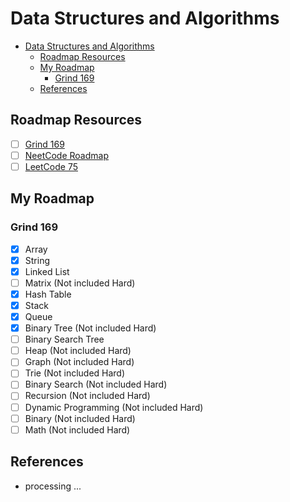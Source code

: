# Data Structures and Algorithms
- [Data Structures and Algorithms](#data-structures-and-algorithms)
  - [Roadmap Resources](#roadmap-resources)
  - [My Roadmap](#my-roadmap)
    - [Grind 169](#grind-169)
  - [References](#references)

## Roadmap Resources
- [ ] [Grind 169](https://link-url-here.org)
- [ ] [NeetCode Roadmap](https://www.techinterviewhandbook.org/grind75?weeks=28&hours=6)
- [ ] [LeetCode 75](https://leetcode.com/studyplan/leetcode-75/)

## My Roadmap
### Grind 169
- [x] Array
- [x] String
- [x] Linked List
- [ ] Matrix (Not included Hard)
- [x] Hash Table
- [x] Stack
- [x] Queue
- [x] Binary Tree (Not included Hard)
- [ ] Binary Search Tree
- [ ] Heap (Not included Hard)
- [ ] Graph (Not included Hard)
- [ ] Trie (Not included Hard)
- [ ] Binary Search (Not included Hard)
- [ ] Recursion (Not included Hard)
- [ ] Dynamic Programming (Not included Hard)
- [ ] Binary (Not included Hard)
- [ ] Math (Not included Hard)

## References
- processing ...